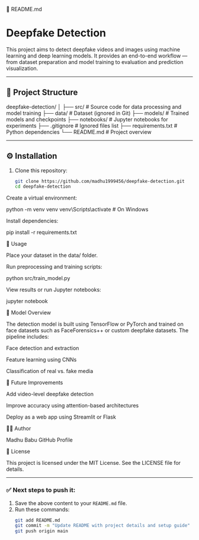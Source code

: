 🧾 README.md
# Deepfake Detection

This project aims to detect deepfake videos and images using machine learning and deep learning models. It provides an end-to-end workflow — from dataset preparation and model training to evaluation and prediction visualization.

---

## 📂 Project Structure


deepfake-detection/
│
├── src/ # Source code for data processing and model training
├── data/ # Dataset (ignored in Git)
├── models/ # Trained models and checkpoints
├── notebooks/ # Jupyter notebooks for experiments
├── .gitignore # Ignored files list
├── requirements.txt # Python dependencies
└── README.md # Project overview



---

## ⚙️ Installation

1. Clone this repository:
   ```bash
   git clone https://github.com/madhu1999456/deepfake-detection.git
   cd deepfake-detection


Create a virtual environment:

python -m venv venv
venv\Scripts\activate   # On Windows


Install dependencies:

pip install -r requirements.txt



🚀 Usage

Place your dataset in the data/ folder.

Run preprocessing and training scripts:

python src/train_model.py


View results or run Jupyter notebooks:

jupyter notebook



🧠 Model Overview

The detection model is built using TensorFlow or PyTorch and trained on face datasets such as FaceForensics++ or custom deepfake datasets.
The pipeline includes:

Face detection and extraction

Feature learning using CNNs

Classification of real vs. fake media




🧩 Future Improvements

Add video-level deepfake detection

Improve accuracy using attention-based architectures

Deploy as a web app using Streamlit or Flask




👨‍💻 Author

Madhu Babu
GitHub Profile

📝 License

This project is licensed under the MIT License.
See the LICENSE
 file for details.


---

### ✅ Next steps to push it:
1. Save the above content to your `README.md` file.  
2. Run these commands:
   ```bash
   git add README.md
   git commit -m "Update README with project details and setup guide"
   git push origin main

